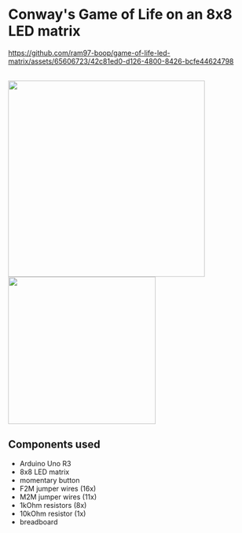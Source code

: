 # Conway's Game of Life on an 8x8 LED matrix

https://github.com/ram97-boop/game-of-life-led-matrix/assets/65606723/42c81ed0-d126-4800-8426-bcfe44624798

<br/>
<img src="https://github.com/ram97-boop/game-of-life-led-matrix/assets/65606723/9d503cf2-bd5f-4ff4-b7fc-967d1f8b9d42" width="400">
<img src="https://github.com/ram97-boop/game-of-life-led-matrix/assets/65606723/6c5e57f0-5548-47c1-b98e-f180774e604b" width="300">

## Components used

- Arduino Uno R3
- 8x8 LED matrix
- momentary button
- F2M jumper wires (16x)
- M2M jumper wires (11x)
- 1kOhm resistors (8x)
- 10kOhm resistor (1x)
- breadboard
